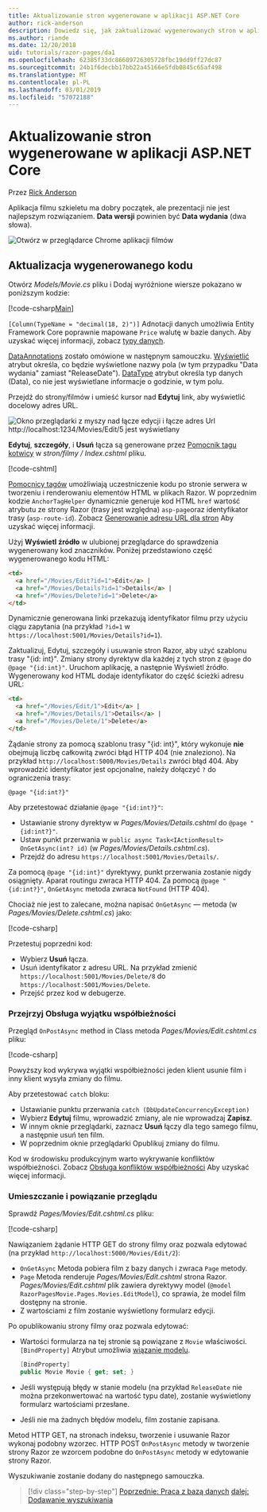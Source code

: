 ```yaml
---
title: Aktualizowanie stron wygenerowane w aplikacji ASP.NET Core
author: rick-anderson
description: Dowiedz się, jak zaktualizować wygenerowanych stron w aplikacji ASP.NET Core.
ms.author: riande
ms.date: 12/20/2018
uid: tutorials/razor-pages/da1
ms.openlocfilehash: 62385f33dc86609726305728fbc19dd9ff27dc87
ms.sourcegitcommit: 24b1f6decbb17bb22a45166e5fdb0845c65af498
ms.translationtype: MT
ms.contentlocale: pl-PL
ms.lasthandoff: 03/01/2019
ms.locfileid: "57072188"
---
```

# <a name="update-the-generated-pages-in-an-aspnet-core-app"></a>Aktualizowanie stron wygenerowane w aplikacji ASP.NET Core

Przez [Rick Anderson](https://twitter.com/RickAndMSFT)

Aplikacja filmu szkieletu ma dobry początek, ale prezentacji nie jest najlepszym rozwiązaniem. **Data wersji** powinien być **Data wydania** (dwa słowa).

![Otwórz w przeglądarce Chrome aplikacji filmów](sql/_static/m55.png)

## <a name="update-the-generated-code"></a>Aktualizacja wygenerowanego kodu

Otwórz *Models/Movie.cs* pliku i Dodaj wyróżnione wiersze pokazano w poniższym kodzie:

[!code-csharp[Main](~/tutorials/razor-pages/razor-pages-start/sample/RazorPagesMovie22/Models/MovieDateFixed.cs?name=snippet_1&highlight=12,17)]

`[Column(TypeName = "decimal(18, 2)")]` Adnotacji danych umożliwia Entity Framework Core poprawnie mapowane `Price` walutę w bazie danych. Aby uzyskać więcej informacji, zobacz [typy danych](/ef/core/modeling/relational/data-types).

[DataAnnotations](/aspnet/mvc/overview/older-versions/mvc-music-store/mvc-music-store-part-6) zostało omówione w następnym samouczku. [Wyświetlić](/dotnet/api/microsoft.aspnetcore.mvc.modelbinding.metadata.displaymetadata) atrybut określa, co będzie wyświetlone nazwy pola (w tym przypadku "Data wydania" zamiast "ReleaseDate"). [DataType](/dotnet/api/microsoft.aspnetcore.mvc.dataannotations.internal.datatypeattributeadapter) atrybut określa typ danych (Data), co nie jest wyświetlane informacje o godzinie, w tym polu.

Przejdź do strony/filmów i umieść kursor nad **Edytuj** link, aby wyświetlić docelowy adres URL.

![Okno przeglądarki z myszy nad łącze edycji i łącze adres Url http://localhost:1234/Movies/Edit/5 jest wyświetlany](~/tutorials/razor-pages/da1/edit7.png)

**Edytuj**, **szczegóły**, i **Usuń** łącza są generowane przez [Pomocnik tagu kotwicy](xref:mvc/views/tag-helpers/builtin-th/anchor-tag-helper) w *stron/filmy / Index.cshtml* pliku.

[!code-cshtml[](~/tutorials/razor-pages/razor-pages-start/snapshot_sample/RazorPagesMovie/Pages/Movies/Index.cshtml?highlight=16-18&range=32-)]

[Pomocnicy tagów](xref:mvc/views/tag-helpers/intro) umożliwiają uczestniczenie kodu po stronie serwera w tworzeniu i renderowaniu elementów HTML w plikach Razor. W poprzednim kodzie `AnchorTagHelper` dynamicznie generuje kod HTML `href` wartość atrybutu ze strony Razor (trasy jest względna) `asp-page`oraz identyfikator trasy (`asp-route-id`). Zobacz [Generowanie adresu URL dla stron](xref:razor-pages/index#url-generation-for-pages) Aby uzyskać więcej informacji.

Użyj **Wyświetl źródło** w ulubionej przeglądarce do sprawdzenia wygenerowany kod znaczników. Poniżej przedstawiono część wygenerowanego kodu HTML:

```html
<td>
  <a href="/Movies/Edit?id=1">Edit</a> |
  <a href="/Movies/Details?id=1">Details</a> |
  <a href="/Movies/Delete?id=1">Delete</a>
</td>
```

Dynamicznie generowana linki przekazują identyfikator filmu przy użyciu ciągu zapytania (na przykład `?id=1` w `https://localhost:5001/Movies/Details?id=1`).

Zaktualizuj, Edytuj, szczegóły i usuwanie stron Razor, aby użyć szablonu trasy "{id: int}". Zmiany strony dyrektyw dla każdej z tych stron z `@page` do `@page "{id:int}"`. Uruchom aplikację, a następnie Wyświetl źródło. Wygenerowany kod HTML dodaje identyfikator do część ścieżki adresu URL:

```html
<td>
  <a href="/Movies/Edit/1">Edit</a> |
  <a href="/Movies/Details/1">Details</a> |
  <a href="/Movies/Delete/1">Delete</a>
</td>
```

Żądanie strony za pomocą szablonu trasy "{id: int}", który wykonuje **nie** obejmują liczbę całkowitą zwróci błąd HTTP 404 (nie znaleziono). Na przykład `http://localhost:5000/Movies/Details` zwróci błąd 404. Aby wprowadzić identyfikator jest opcjonalne, należy dołączyć `?` do ograniczenia trasy:

 ```cshtml
@page "{id:int?}"
```

Aby przetestować działanie `@page "{id:int?}"`:

* Ustawianie strony dyrektyw w *Pages/Movies/Details.cshtml* do `@page "{id:int?}"`.
* Ustaw punkt przerwania w `public async Task<IActionResult> OnGetAsync(int? id)` (w *Pages/Movies/Details.cshtml.cs*).
* Przejdź do adresu `https://localhost:5001/Movies/Details/`.

Za pomocą `@page "{id:int}"` dyrektywy, punkt przerwania zostanie nigdy osiągnięty. Aparat routingu zwraca HTTP 404. Za pomocą `@page "{id:int?}"`, `OnGetAsync` metoda zwraca `NotFound` (HTTP 404).

Chociaż nie jest to zalecane, można napisać `OnGetAsync` — metoda (w *Pages/Movies/Delete.cshtml.cs*) jako:

[!code-csharp[](~/tutorials/razor-pages/razor-pages-start/sample/RazorPagesMovie22/Pages/Movies/Delete.cshtml.cs?name=snippet)]

Przetestuj poprzedni kod:

* Wybierz **Usuń** łącza.
* Usuń identyfikator z adresu URL. Na przykład zmienić `https://localhost:5001/Movies/Delete/8` do `https://localhost:5001/Movies/Delete`.
* Przejść przez kod w debugerze.

### <a name="review-concurrency-exception-handling"></a>Przejrzyj Obsługa wyjątku współbieżności

Przegląd `OnPostAsync` method in Class metoda *Pages/Movies/Edit.cshtml.cs* pliku:

[!code-csharp[](~/tutorials/razor-pages/razor-pages-start/sample/RazorPagesMovie22/Pages/Movies/Edit.cshtml.cs?name=snippet)]

Powyższy kod wykrywa wyjątki współbieżności jeden klient usunie film i inny klient wysyła zmiany do filmu.

Aby przetestować `catch` bloku:

* Ustawianie punktu przerwania `catch (DbUpdateConcurrencyException)`
* Wybierz **Edytuj** filmu, wprowadzić zmiany, ale nie wprowadzaj **Zapisz**.
* W innym oknie przeglądarki, zaznacz **Usuń** łączy dla tego samego filmu, a następnie usuń ten film.
* W poprzednim oknie przeglądarki Opublikuj zmiany do filmu.

Kod w środowisku produkcyjnym warto wykrywanie konfliktów współbieżności. Zobacz [Obsługa konfliktów współbieżności](xref:data/ef-rp/concurrency) Aby uzyskać więcej informacji.

### <a name="posting-and-binding-review"></a>Umieszczanie i powiązanie przeglądu

Sprawdź *Pages/Movies/Edit.cshtml.cs* pliku:

[!code-csharp[](~/tutorials/razor-pages/razor-pages-start/snapshot_sample/RazorPagesMovie/Pages/Movies/Edit21.cshtml.cs?name=snippet2)]

Nawiązaniem żądanie HTTP GET do strony filmy oraz pozwala edytować (na przykład `http://localhost:5000/Movies/Edit/2`):

* `OnGetAsync` Metoda pobiera film z bazy danych i zwraca `Page` metody. 
* `Page` Metoda renderuje *Pages/Movies/Edit.cshtml* strona Razor. *Pages/Movies/Edit.cshtml* plik zawiera dyrektywy model (`@model RazorPagesMovie.Pages.Movies.EditModel`), co sprawia, że model film dostępny na stronie.
* Z wartościami z film zostanie wyświetlony formularz edycji.

Po opublikowaniu strony filmy oraz pozwala edytować:

* Wartości formularza na tej stronie są powiązane z `Movie` właściwości. `[BindProperty]` Atrybut umożliwia [wiązanie modelu](xref:mvc/models/model-binding).

  ```csharp
  [BindProperty]
  public Movie Movie { get; set; }
  ```

* Jeśli występują błędy w stanie modelu (na przykład `ReleaseDate` nie można przekonwertować na wartość typu date), zostanie wyświetlony formularz wartościami przesłane.
* Jeśli nie ma żadnych błędów modelu, film zostanie zapisana.

Metod HTTP GET, na stronach indeksu, tworzenie i usuwanie Razor wykonaj podobny wzorzec. HTTP POST `OnPostAsync` metody w tworzenie strony Razor ze wzorcem podobne do `OnPostAsync` metody w edytowanie strony Razor.

Wyszukiwanie zostanie dodany do następnego samouczka.

> [!div class="step-by-step"]
> [Poprzednie: Praca z bazą danych](xref:tutorials/razor-pages/sql)
> [dalej: Dodawanie wyszukiwania](xref:tutorials/razor-pages/search)
